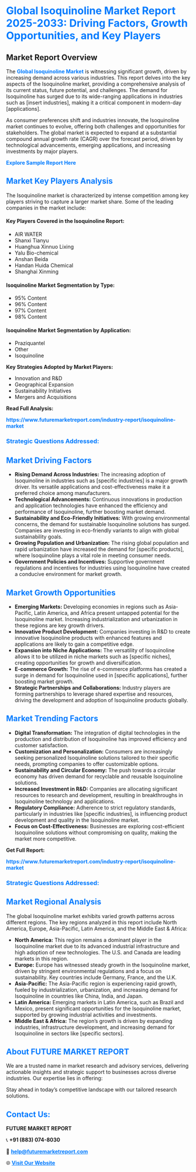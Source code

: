 <h1 style="color: #007BFF;">Global Isoquinoline Market Report 2025-2033: Driving Factors, Growth Opportunities, and Key Players</h1>

<section id="overview">
<h2>Market Report Overview</h2>
<p>The <a href="https://www.futuremarketreport.com/industry-report/isoquinoline-market" style="color: #007BFF; text-decoration: none;"><strong>Global Isoquinoline Market</strong></a> is witnessing significant growth, driven by increasing demand across various industries. This report delves into the key aspects of the Isoquinoline market, providing a comprehensive analysis of its current status, future potential, and challenges. The demand for Isoquinoline has surged due to its wide-ranging applications in industries such as [insert industries], making it a critical component in modern-day [applications].</p>
<p>As consumer preferences shift and industries innovate, the Isoquinoline market continues to evolve, offering both challenges and opportunities for stakeholders. The global market is expected to expand at a substantial compound annual growth rate (CAGR) over the forecast period, driven by technological advancements, emerging applications, and increasing investments by major players.</p>
</section>

<section id="overview">
<p><a href="https://www.futuremarketreport.com/request-sample/reportId=121823" style="color: #007BFF; text-decoration: none;"><strong>Explore Sample Report Here</strong></a></p>
</section>

<section id="key-players">
<h2 style="color: #007BFF;">Market Key Players Analysis</h2>
<p>The Isoquinoline market is characterized by intense competition among key players striving to capture a larger market share. Some of the leading companies in the market include:</p>
<h4>Key Players Covered in the Isoquinoline Report:</h4>
<ul><li>AIR WATER</li><li>Shanxi Tianyu</li><li>Huanghua Xinnuo Lixing</li><li>Yalu Bio-chemical</li><li>Anshan Beida</li><li>Handan Huida Chemical</li><li>Shanghai Xinming</li></ul>
<h4>Isoquinoline Market Segmentation by Type:</h4>
<ul><li>95% Content</li><li>96% Content</li><li>97% Content</li><li>98% Content</li></ul>

<h4>Isoquinoline Market Segmentation by Application:</h4>
<ul><li>Praziquantel</li><li>Other</li><li>Isoquinoline</li></ul>
<p><strong>Key Strategies Adopted by Market Players:</strong></p>
<ul>
<li>Innovation and R&D</li>
<li>Geographical Expansion</li>
<li>Sustainability Initiatives</li>
<li>Mergers and Acquisitions</li>
</ul>
</section>

<section>
<p><strong>Read Full Analysis: </strong></p><a href="https://www.futuremarketreport.com/industry-report/isoquinoline-market" style="color: #007BFF; text-decoration: none;"><strong>https://www.futuremarketreport.com/industry-report/isoquinoline-market</strong></a>
<h3 style="color: #007BFF;">Strategic Questions Addressed:</h3>
</section>

<section id="driving-factors">
<h2 style="color: #007BFF;">Market Driving Factors</h2>
<ul>
<li><strong>Rising Demand Across Industries:</strong> The increasing adoption of Isoquinoline in industries such as [specific industries] is a major growth driver. Its versatile applications and cost-effectiveness make it a preferred choice among manufacturers.</li>
<li><strong>Technological Advancements:</strong> Continuous innovations in production and application technologies have enhanced the efficiency and performance of Isoquinoline, further boosting market demand.</li>
<li><strong>Sustainability and Eco-Friendly Initiatives:</strong> With growing environmental concerns, the demand for sustainable Isoquinoline solutions has surged. Companies are investing in eco-friendly variants to align with global sustainability goals.</li>
<li><strong>Growing Population and Urbanization:</strong> The rising global population and rapid urbanization have increased the demand for [specific products], where Isoquinoline plays a vital role in meeting consumer needs.</li>
<li><strong>Government Policies and Incentives:</strong> Supportive government regulations and incentives for industries using Isoquinoline have created a conducive environment for market growth.</li>
</ul>
</section>

<section id="growth-opportunities">
<h2 style="color: #007BFF;">Market Growth Opportunities</h2>
<ul>
<li><strong>Emerging Markets:</strong> Developing economies in regions such as Asia-Pacific, Latin America, and Africa present untapped potential for the Isoquinoline market. Increasing industrialization and urbanization in these regions are key growth drivers.</li>
<li><strong>Innovative Product Development:</strong> Companies investing in R&D to create innovative Isoquinoline products with enhanced features and applications are likely to gain a competitive edge.</li>
<li><strong>Expansion into Niche Applications:</strong> The versatility of Isoquinoline allows it to be utilized in niche markets such as [specific niches], creating opportunities for growth and diversification.</li>
<li><strong>E-commerce Growth:</strong> The rise of e-commerce platforms has created a surge in demand for Isoquinoline used in [specific applications], further boosting market growth.</li>
<li><strong>Strategic Partnerships and Collaborations:</strong> Industry players are forming partnerships to leverage shared expertise and resources, driving the development and adoption of Isoquinoline products globally.</li>
</ul>
</section>

<section id="trending-factors">
<h2 style="color: #007BFF;">Market Trending Factors</h2>
<ul>
<li><strong>Digital Transformation:</strong> The integration of digital technologies in the production and distribution of Isoquinoline has improved efficiency and customer satisfaction.</li>
<li><strong>Customization and Personalization:</strong> Consumers are increasingly seeking personalized Isoquinoline solutions tailored to their specific needs, prompting companies to offer customizable options.</li>
<li><strong>Sustainability and Circular Economy:</strong> The push towards a circular economy has driven demand for recyclable and reusable Isoquinoline solutions.</li>
<li><strong>Increased Investment in R&D:</strong> Companies are allocating significant resources to research and development, resulting in breakthroughs in Isoquinoline technology and applications.</li>
<li><strong>Regulatory Compliance:</strong> Adherence to strict regulatory standards, particularly in industries like [specific industries], is influencing product development and quality in the Isoquinoline market.</li>
<li><strong>Focus on Cost-Effectiveness:</strong> Businesses are exploring cost-efficient Isoquinoline solutions without compromising on quality, making the market more competitive.</li>
</ul>
</section>

<section>
<p><strong>Get Full Report: </strong></p><a href="https://www.futuremarketreport.com/industry-report/isoquinoline-market" style="color: #007BFF; text-decoration: none;"><strong>https://www.futuremarketreport.com/industry-report/isoquinoline-market</strong></a>
<h3 style="color: #007BFF;">Strategic Questions Addressed:</h3>
</section>


<section id="regional-analysis">
<h2 style="color: #007BFF;">Market Regional Analysis</h2>
<p>The global Isoquinoline market exhibits varied growth patterns across different regions. The key regions analyzed in this report include North America, Europe, Asia-Pacific, Latin America, and the Middle East & Africa:</p>
<ul>
<li><strong>North America:</strong> This region remains a dominant player in the Isoquinoline market due to its advanced industrial infrastructure and high adoption of new technologies. The U.S. and Canada are leading markets in this region.</li>
<li><strong>Europe:</strong> Europe has witnessed steady growth in the Isoquinoline market, driven by stringent environmental regulations and a focus on sustainability. Key countries include Germany, France, and the U.K.</li>
<li><strong>Asia-Pacific:</strong> The Asia-Pacific region is experiencing rapid growth, fueled by industrialization, urbanization, and increasing demand for Isoquinoline in countries like China, India, and Japan.</li>
<li><strong>Latin America:</strong> Emerging markets in Latin America, such as Brazil and Mexico, present significant opportunities for the Isoquinoline market, supported by growing industrial activities and investments.</li>
<li><strong>Middle East & Africa:</strong> The region’s growth is driven by expanding industries, infrastructure development, and increasing demand for Isoquinoline in sectors like [specific sectors].</li>
</ul>
</section>

<footer>
<h2 style="color: #007BFF;">About FUTURE MARKET REPORT</h2>
<p>We are a trusted name in market research and advisory services, delivering actionable insights and strategic support to businesses across diverse industries. Our expertise lies in offering:</p>

<p>Stay ahead in today’s competitive landscape with our tailored research solutions.</p>

<h2 style="color: #007BFF;">Contact Us:</h2>
<p><strong>FUTURE MARKET REPORT</strong></p>
<p>📞 <strong>+91 (883) 074-8030</strong></p>
<p>📧 <strong><a href="mailto:help@futuremarketreport.com" style="color: #007BFF;">help@futuremarketreport.com</a></strong></p>
<p>🌐 <strong><a href="https://www.futuremarketreport.com/" style="color: #007BFF;">Visit Our Website</a></strong></p>
</footer>